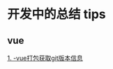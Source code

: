 # 开发中的总结 tips

## vue
  [1. -vue打包获取git版本信息](https://github.com/Tinolee615/tips/blob/master/vue/1%E3%80%81vue%E8%8E%B7%E5%8F%96%E6%89%93%E5%8C%85git%E7%89%88%E6%9C%AC?_blank)
